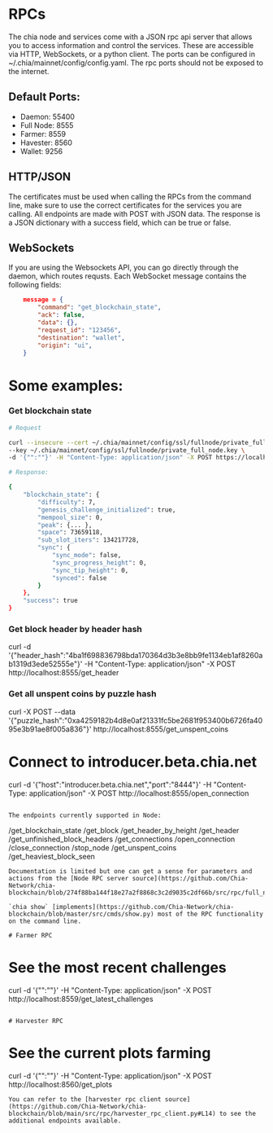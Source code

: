 # RPCs
The chia node and services come with a JSON rpc api server that allows you to access information and control the services. These are accessible via HTTP, WebSockets, or a python client. The ports can be configured in ~/.chia/mainnet/config/config.yaml. The rpc ports should not be exposed to the internet. 

## Default Ports:
- Daemon: 55400
- Full Node: 8555
- Farmer: 8559
- Havester: 8560
- Wallet: 9256

## HTTP/JSON
The certificates must be used when calling the RPCs from the command line, make sure to use the correct certificates for the services you are calling.
All endpoints are made with POST with JSON data. The response is a JSON dictionary with a success field, which can be true or false. 

## WebSockets
If you are using the Websockets API, you can go directly through the daemon, which routes requsts. Each WebSocket message contains the following fields:

```json
    message = {
        "command": "get_blockchain_state",
        "ack": false,
        "data": {},
        "request_id": "123456",
        "destination": "wallet",
        "origin": "ui",
    }
```


# Some examples:

### Get blockchain state
```bash
# Request

curl --insecure --cert ~/.chia/mainnet/config/ssl/fullnode/private_full_node.crt \
--key ~/.chia/mainnet/config/ssl/fullnode/private_full_node.key \
-d '{"":""}' -H "Content-Type: application/json" -X POST https://localhost:8555/get_blockchain_state

# Response:

{
    "blockchain_state": {
        "difficulty": 7,
        "genesis_challenge_initialized": true,
        "mempool_size": 0,
        "peak": {... },
        "space": 73659118,
        "sub_slot_iters": 134217728,
        "sync": {
            "sync_mode": false,
            "sync_progress_height": 0,
            "sync_tip_height": 0,
            "synced": false
        }
    },
    "success": true
}


```

### Get block header by header hash
curl -d '{"header_hash":"4ba1f698836798bda170364d3b3e8bb9fe1134eb1af8260ab1319d3ede52555e"}' -H "Content-Type: application/json" -X POST http://localhost:8555/get_header

### Get all unspent coins by puzzle hash
curl -X POST --data '{"puzzle_hash":"0xa4259182b4d8e0af21331fc5be2681f953400b6726fa4095e3b91ae8f005a836"}'   http://localhost:8555/get_unspent_coins

# Connect to introducer.beta.chia.net
curl -d '{"host":"introducer.beta.chia.net","port":"8444"}' -H "Content-Type: application/json" -X POST http://localhost:8555/open_connection
```

The endpoints currently supported in Node:
```
/get_blockchain_state
/get_block
/get_header_by_height
/get_header
/get_unfinished_block_headers
/get_connections
/open_connection
/close_connection
/stop_node
/get_unspent_coins
/get_heaviest_block_seen
```
Documentation is limited but one can get a sense for parameters and actions from the [Node RPC server source](https://github.com/Chia-Network/chia-blockchain/blob/274f88ba144f18e27a2f8868c3c2d9035c2df66b/src/rpc/full_node_rpc_server.py#L366).

`chia show` [implements](https://github.com/Chia-Network/chia-blockchain/blob/master/src/cmds/show.py) most of the RPC functionality on the command line.

# Farmer RPC
```
# See the most recent challenges

curl -d '{"":""}' -H "Content-Type: application/json" -X POST http://localhost:8559/get_latest_challenges
```

# Harvester RPC
```
# See the current plots farming

curl -d '{"":""}' -H "Content-Type: application/json" -X POST http://localhost:8560/get_plots
```
You can refer to the [harvester rpc client source](https://github.com/Chia-Network/chia-blockchain/blob/main/src/rpc/harvester_rpc_client.py#L14) to see the additional endpoints available.